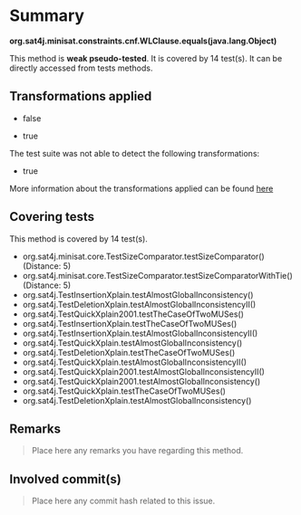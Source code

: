 # Summary
**org.sat4j.minisat.constraints.cnf.WLClause.equals(java.lang.Object)**

This method is **weak pseudo-tested**.
It is covered by 14 test(s). It can be directly accessed from tests methods.


## Transformations applied

- false

- true


The test suite was not able to detect the following transformations:
 * true 


More information about the transformations applied can be found [here](https://github.com/STAMP-project/pitest-descartes)

## Covering tests
This method is covered by 14 test(s).
* org.sat4j.minisat.core.TestSizeComparator.testSizeComparator() (Distance: 5)
* org.sat4j.minisat.core.TestSizeComparator.testSizeComparatorWithTie() (Distance: 5)
* org.sat4j.TestInsertionXplain.testAlmostGlobalInconsistency()
* org.sat4j.TestDeletionXplain.testAlmostGlobalInconsistencyII()
* org.sat4j.TestQuickXplain2001.testTheCaseOfTwoMUSes()
* org.sat4j.TestInsertionXplain.testTheCaseOfTwoMUSes()
* org.sat4j.TestInsertionXplain.testAlmostGlobalInconsistencyII()
* org.sat4j.TestQuickXplain.testAlmostGlobalInconsistency()
* org.sat4j.TestDeletionXplain.testTheCaseOfTwoMUSes()
* org.sat4j.TestQuickXplain.testAlmostGlobalInconsistencyII()
* org.sat4j.TestQuickXplain2001.testAlmostGlobalInconsistencyII()
* org.sat4j.TestQuickXplain2001.testAlmostGlobalInconsistency()
* org.sat4j.TestQuickXplain.testTheCaseOfTwoMUSes()
* org.sat4j.TestDeletionXplain.testAlmostGlobalInconsistency()


## Remarks
> Place here any remarks you have regarding this method.

## Involved commit(s)

> Place here any commit hash related to this issue.

